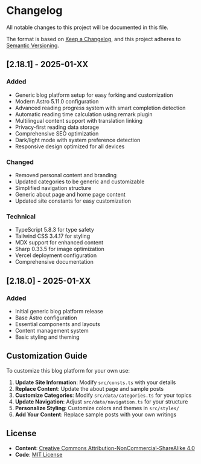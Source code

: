# Changelog

All notable changes to this project will be documented in this file.

The format is based on [Keep a Changelog](https://keepachangelog.com/en/1.0.0/),
and this project adheres to [Semantic Versioning](https://semver.org/spec/v2.0.0.html).

## [2.18.1] - 2025-01-XX

### Added
- Generic blog platform setup for easy forking and customization
- Modern Astro 5.11.0 configuration
- Advanced reading progress system with smart completion detection
- Automatic reading time calculation using remark plugin
- Multilingual content support with translation linking
- Privacy-first reading data storage
- Comprehensive SEO optimization
- Dark/light mode with system preference detection
- Responsive design optimized for all devices

### Changed
- Removed personal content and branding
- Updated categories to be generic and customizable
- Simplified navigation structure
- Generic about page and home page content
- Updated site constants for easy customization

### Technical
- TypeScript 5.8.3 for type safety
- Tailwind CSS 3.4.17 for styling
- MDX support for enhanced content
- Sharp 0.33.5 for image optimization
- Vercel deployment configuration
- Comprehensive documentation

## [2.18.0] - 2025-01-XX

### Added
- Initial generic blog platform release
- Base Astro configuration
- Essential components and layouts
- Content management system
- Basic styling and theming

## Customization Guide

To customize this blog platform for your own use:

1. **Update Site Information**: Modify `src/consts.ts` with your details
2. **Replace Content**: Update the about page and sample posts
3. **Customize Categories**: Modify `src/data/categories.ts` for your topics
4. **Update Navigation**: Adjust `src/data/navigation.ts` for your structure
5. **Personalize Styling**: Customize colors and themes in `src/styles/`
6. **Add Your Content**: Replace sample posts with your own writings

## License

- **Content**: [Creative Commons Attribution-NonCommercial-ShareAlike 4.0](https://creativecommons.org/licenses/by-nc-sa/4.0/)
- **Code**: [MIT License](https://opensource.org/licenses/MIT)
